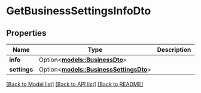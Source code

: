 # GetBusinessSettingsInfoDto

## Properties

Name | Type | Description | Notes
------------ | ------------- | ------------- | -------------
**info** | Option<[**models::BusinessDto**](BusinessDTO.md)> |  | [optional]
**settings** | Option<[**models::BusinessSettingsDto**](BusinessSettingsDTO.md)> |  | [optional]

[[Back to Model list]](../README.md#documentation-for-models) [[Back to API list]](../README.md#documentation-for-api-endpoints) [[Back to README]](../README.md)



